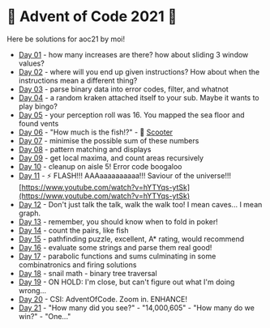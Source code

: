 # 🎄 Advent of Code 2021 🎄

Here be solutions for aoc21 by moi!

* [Day 01](day01/) - how many increases are there? how about sliding 3 window values?
* [Day 02](day02/) - where will you end up given instructions? How about when the instructions mean a different thing?
* [Day 03](day03/) - parse binary data into error codes, filter, and whatnot
* [Day 04](day04/) - a random kraken attached itself to your sub. Maybe it wants to play bingo?
* [Day 05](day05/) - your perception roll was 16. You mapped the sea floor and found vents
* [Day 06](day06/) - "How much is the fish!?" - 📼 [Scooter](https://www.youtube.com/watch?v=cbB3iGRHtqA)
* [Day 07](day07/) - minimise the possible sum of these numbers
* [Day 08](day08/) - pattern matching and displays
* [Day 09](day09/) - get local maxima, and count areas recursively
* [Day 10](day10/) - cleanup on aisle 5! Error code boogaloo
* [Day 11](day11/) - ⚡️ FLASH!!! AAAaaaaaaaaaa!!! Saviour of the
  universe!!! [https://www.youtube.com/watch?v=hYTYqs-ytSk](https://www.youtube.com/watch?v=hYTYqs-ytSk)
* [Day 12](day12/) - Don't just talk the talk, walk the walk too! I mean caves... I mean graph.
* [Day 13](day13/) - remember, you should know when to fold in poker!
* [Day 14](day14/) - count the pairs, like fish
* [Day 15](day15/) - pathfinding puzzle, excellent, A* rating, would recommend
* [Day 16](day16/) - evaluate some strings and parse them real good!
* [Day 17](day17/) - parabolic functions and sums culminating in some combinatronics and firing solutions
* [Day 18](day18/) - snail math - binary tree traversal
* [Day 19](day19/) - ON HOLD: I'm close, but can't figure out what I'm doing wrong...
* [Day 20](day20/) - CSI: AdventOfCode. Zoom in. ENHANCE!
* [Day 21](day21/) - "How many did you see?" - "14,000,605" - "How many do we win?" - "One..." 
